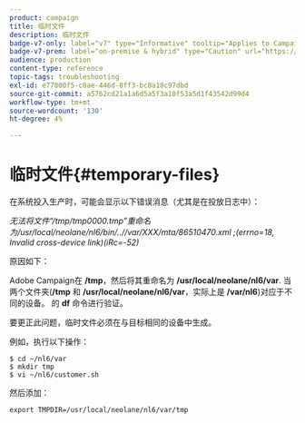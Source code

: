 ```yaml
---
product: campaign
title: 临时文件
description: 临时文件
badge-v7-only: label="v7" type="Informative" tooltip="Applies to Campaign Classic v7 only"
badge-v7-prem: label="on-premise & hybrid" type="Caution" url="https://experienceleague.adobe.com/docs/campaign-classic/using/installing-campaign-classic/architecture-and-hosting-models/hosting-models-lp/hosting-models.html?lang=en" tooltip="Applies to on-premise and hybrid deployments only"
audience: production
content-type: reference
topic-tags: troubleshooting
exl-id: e77800f5-c0ae-446d-8ff3-bc8a18c97dbd
source-git-commit: a5762cd21a1a6d5a5f3a10f53a5d1f43542d99d4
workflow-type: tm+mt
source-wordcount: '130'
ht-degree: 4%

---
```


# 临时文件{#temporary-files}



在系统投入生产时，可能会显示以下错误消息（尤其是在投放日志中）：

*无法将文件“/tmp/tmp0000.tmp”重命名为/usr/local/neolane/nl6/bin/..//var/XXX/mta/86510470.xml ;(errno=18, Invalid cross-device link)(iRc=-52)*

原因如下：

Adobe Campaign在 **/tmp**，然后将其重命名为 **/usr/local/neolane/nl6/var**. 当两个文件夹(**/tmp** 和 **/usr/local/neolane/nl6/var**，实际上是 **/var/nl6**)对应于不同的设备。 的 **df** 命令进行验证。

要更正此问题，临时文件必须在与目标相同的设备中生成。

例如，执行以下操作：

```
$ cd ~/nl6/var
$ mkdir tmp
$ vi ~/nl6/customer.sh
```

然后添加：

```
export TMPDIR=/usr/local/neolane/nl6/var/tmp 
```
